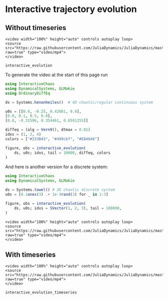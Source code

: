 # Interactive trajectory evolution
## Without timeseries
```@raw html
<video width="100%" height="auto" controls autoplay loop>
<source src="https://raw.githubusercontent.com/JuliaDynamics/JuliaDynamics/master/videos/interact/interactive_trajectory.mp4?raw=true" type="video/mp4">
</video>
```

```@docs
interactive_evolution
```

To generate the video at the start of this page run

```julia
using InteractiveChaos
using DynamicalSystems, GLMakie
using OrdinaryDiffEq

ds = Systems.henonheiles()  # 4D chaotic/regular continuous system

u0s = [[0.0, -0.25, 0.42081, 0.0],
[0.0, 0.1, 0.5, 0.0],
[0.0, -0.31596, 0.354461, 0.0591255]]

diffeq = (alg = Vern9(), dtmax = 0.01)
idxs = (1, 2, 4)
colors = ["#233B43", "#499cbf", "#E84646"]

figure, obs = interactive_evolution(
    ds, u0s; idxs, tail = 10000, diffeq, colors
)
```

And here is another version for a discrete system:
```julia
using InteractiveChaos
using DynamicalSystems, GLMakie

ds = Systems.towel() # 3D chaotic discrete system
u0s = [0.1ones(3) .+ 1e-3rand(3) for _ in 1:3]

figure, obs = interactive_evolution(
    ds, u0s; idxs = SVector(1, 2, 3), tail = 100000,
)
```

```@raw html
<video width="100%" height="auto" controls autoplay loop>
<source src="https://raw.githubusercontent.com/JuliaDynamics/JuliaDynamics/master/videos/interact/towel_trajectory.mp4?raw=true" type="video/mp4">
</video>
```


## With timeseries
```@raw html
<video width="100%" height="auto" controls autoplay loop>
<source src="https://raw.githubusercontent.com/JuliaDynamics/JuliaDynamics/master/videos/interact/interactive_trajectory_timeseries.mp4?raw=true" type="video/mp4">
</video>
```

```@docs
interactive_evolution_timeseries
```
